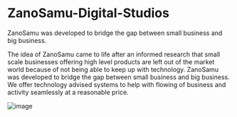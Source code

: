# ZanoSamu-Digital-Studios
ZanoSamu was developed to bridge the gap between small business and big business.


The idea of ZanoSamu came to life after an informed research that small scale businesses offering high level products are left out of the market world because of not being able to keep up with technology. ZanoSamu was developed to bridge the gap between small business and big business. We offer technology advised systems to help with flowing of business and activity seamlessly at a reasonable price. 



![image](https://user-images.githubusercontent.com/116715036/227148713-4cd58436-3bb4-4669-ad04-35cb55ad3f41.png)
